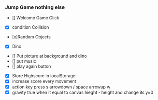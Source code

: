 ### Jump Game nothing else
- [] Welcome Game Click
- [x] condition Collision
- [x]Random Objects
- [x] Dino
- [] Put picture at background and dino
- [] put music
- [] play again button 
- [x] Store Highscore in localStorage
- [x] increase score every movement
- [x] action key press s arrowdown / space arrowup w
- [x] gravity true when it equal to canvas hieght - height and change its y=0
